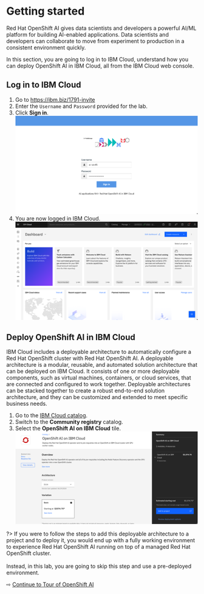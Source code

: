 # Getting started

Red Hat OpenShift AI gives data scientists and developers a powerful AI/ML platform for building AI-enabled applications. Data scientists and developers can collaborate to move from experiment to production in a consistent environment quickly.

In this section, you are going to log in to IBM Cloud, understand how you can deploy OpenShift AI in IBM Cloud, all from the IBM Cloud web console.

## Log in to IBM Cloud

1. Go to https://ibm.biz/1791-invite
1. Enter the `Username` and `Password` provided for the lab.
1. Click **Sign in**.
  ![](images/10-login.png ':size=600')
1. You are now logged in IBM Cloud.
  ![](images/10-logged.png ':size=600')

## Deploy OpenShift AI in IBM Cloud

IBM Cloud includes a deployable architecture to automatically configure a Red Hat OpenShift cluster with Red Hat OpenShift AI. A deployable architecture is a modular, reusable, and automated solution architecture that can be deployed on IBM Cloud. It consists of one or more deployable components, such as virtual machines, containers, or cloud services, that are connected and configured to work together. Deployable architectures can be stacked together to create a robust end-to-end solution architecture, and they can be customized and extended to meet specific business needs.

1. Go to the [IBM Cloud catalog](https://cloud.ibm.com/catalog).
1. Switch to the **Community registry** catalog.
1. Select the **OpenShift AI on IBM Cloud** tile.
  ![](images/10-select-osai-title.png ':size=600')

?> If you were to follow the steps to add this deployable architecture to a project and to deploy it, you would end up with a fully working environment to experience Red Hat OpenShift AI running on top of a managed Red Hat OpenShift cluster.<br><br>Instead, in this lab, you are going to skip this step and use a pre-deployed environment.

⇨ [Continue to Tour of OpenShift AI](20-tour.md)